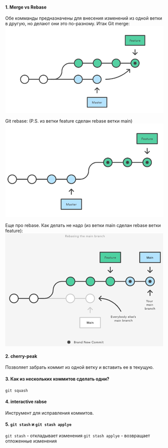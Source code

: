#### 1. Merge vs Rebase
Обе комманды предназначены для внесения изменений из одной ветки в другую, но делают они это по-разному.
 Итак 
Git merge: 
![alt-текст](https://github.com/Primisen/interview/blob/master/pictures/git-merge.png "merge")

Git rebase: 
(P.S. из ветки feature сделан rebase ветки main)
![alt-текст](https://github.com/Primisen/interview/blob/master/pictures/git-rebase.png "rebase")

Еще про rebase.
Как делать не надо (из ветки main сделан rebase ветки feature):
![alt-текст](https://github.com/Primisen/interview/blob/master/pictures/git-rebase-BAD-practice.png "так делать не надо")


#### 2. cherry-peak
Позволяет забрать коммит из одной ветку и вставить ее в текущую. 

#### 3. Как из нескольких коммитов сделать одни? 
`git squash`

#### 4. interactive rabse
Инструмент для исправления коммитов.

#### 5. `git stash` и `git stash applye`
`git stash` - откладывает изменения
`git stash applye` - возвращает отложенные изменения
